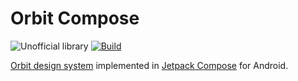 Orbit Compose
=============

![Unofficial library](https://img.shields.io/badge/Kiwi.com-unofficial%20library-00A991)
[![Build](https://github.com/hrach/orbit-compose/actions/workflows/build.yml/badge.svg)](https://github.com/hrach/orbit-compose/actions/workflows/build.yml)

[Orbit design system](https://orbit.kiwi) implemented in [Jetpack Compose](https://developer.android.com/jetpack/compose) for Android.
